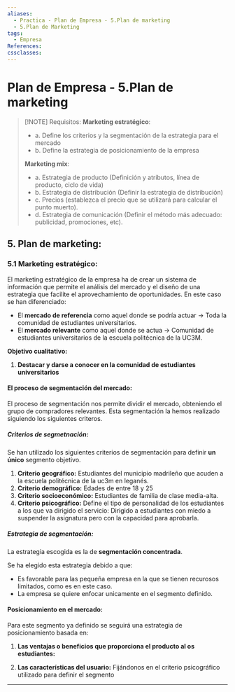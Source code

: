 ```yaml
---
aliases:
  - Practica - Plan de Empresa - 5.Plan de marketing
  - 5.Plan de Marketing
tags:
  - Empresa
References: 
cssclasses:
---
```

# Plan de Empresa - 5.Plan de marketing


> [!NOTE] Requisitos: 
> **Marketing estratégico**:
>+  a. Define los criterios y la segmentación de la estrategia para el mercado
>+ b. Define la estrategia de posicionamiento de la empresa 
>
>**Marketing mix**: 
>+ a. Estrategia de producto (Definición y atributos, línea de producto, ciclo de vida) 
>+ b. Estrategia de distribución (Definir la estrategia de distribución)
>+ c. Precios (establezca el precio que se utilizará para calcular el punto muerto).
>+ d. Estrategia de comunicación (Definir el método más adecuado: publicidad, promociones, etc). 

## 5. Plan de marketing: 
### 5.1 Marketing estratégico: 
El marketing estratégico de la empresa ha de crear un sistema de información que permite el análisis del mercado y el diseño de una estrategia que facilite el aprovechamiento de oportunidades. 
En este caso se han diferenciado: 

+ El  **mercado de referencia** como aquel donde se podría actuar → Toda la comunidad de estudiantes universitarios. 
+ El **mercado relevante** como aquel donde se actua → Comunidad de estudiantes universitarios de la escuela politécnica de la UC3M. 

**Objetivo cualitativo:**
1. **Destacar y darse a conocer en la comunidad de estudiantes universitarios**
#### El proceso de segmentación del mercado: 
El proceso de segmentación nos permite dividir el mercado, obteniendo el grupo de compradores relevantes. Esta segmentación la hemos realizado siguiendo los siguientes criteros.
##### Criterios de segmetnación: 
Se han utilizado los siguientes criterios de segmentación para definir **un único** segmento objetivo. 

1. **Criterio geográfico:** Estudiantes del municipio madrileño que acuden a la escuela politécnica de la uc3m en leganés. 
2. **Criterio demográfico:** Edades de entre 18 y 25
3. **Criterio socioeconómico:** Estudiantes de familia de clase media-alta.
5. **Criterio psicográfico:** Define el tipo de personalidad de los estudiantes a los que va dirigido el servicio: Dirigido a estudiantes con miedo a suspender la asignatura pero con la capacidad para aprobarla. 

##### Estrategia de segmentación:
La estrategia escogida es la de **segmentación concentrada**.

Se ha elegido esta estrategia debido a que:
+ Es favorable para las pequeña empresa en la que se tienen recurosos limitados, como es  en este caso. 
+ La empresa se quiere enfocar unicamente en el segmento definido. 

#### Posicionamiento en el mercado:
Para este segmento ya definido se seguirá una estrategia de posicionamiento basada en:

1. **Las ventajas o beneficios que proporciona el producto al os estudiantes:**  
   
2. **Las características del usuario:** Fijándonos en el criterio psicográfico utilizado para definir el segmento




***